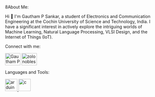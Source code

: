 8About Me:

Hi :wave: I'm Gautham P Sankar, a student of Electronics and Communication Engineering at the Cochin University of Science and Technology, India. I have a significant interest in actively explore the intriguing worlds of Machine Learning, Natural Language Processing, VLSI Design, and the Internet of Things (IoT).

Connect with me:

<a href="https://www.linkedin.com/in/gautham-p-sankar-00391514a/" target="blank"><img align="center" src="https://www.cdnlogo.com/logos/l/66/linkedin-icon.svg" alt="Gautham P Sankar" height="40" width="50" /></a>
<a href="https://instagram.com/zolonoblesse/" target="blank"><img align="center" src="https://www.cdnlogo.com/logos/i/92/instagram.svg" alt="zolonoblesse" height="40" width="50" /></a>
</p>
Languages and Tools:
<p align="left"> <a href="https://www.arduino.cc/" target="_blank" rel="noreferrer"> <img src="https://cdn.worldvectorlogo.com/logos/arduino-1.svg" alt="arduino" width="40" height="40"/> </a><a href="https://www.cprogramming.com/" target="_blank" rel="noreferrer"> <img src="https://cdn.worldvectorlogo.com/logos/c-1.svg" alt="c" width="40" height="40"/> </a> 
